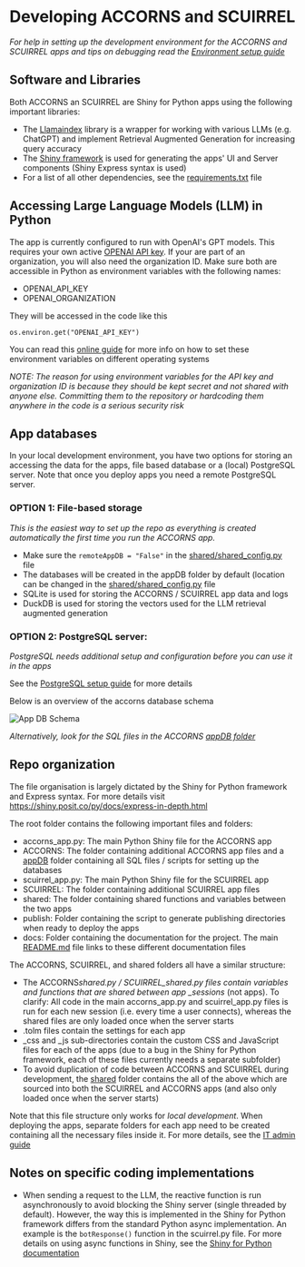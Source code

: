 # Developing ACCORNS and SCUIRREL

_For help in setting up the development environment for the ACCORNS and SCUIRREL apps
and tips on debugging read the [Environment setup guide](extra/dev_env_setup.md)_

## Software and Libraries

Both ACCORNS an SCUIRREL are Shiny for Python apps using the following important
libraries:

- The [Llamaindex](https://www.llamaindex.ai/) library is a wrapper for working with
  various LLMs (e.g. ChatGPT) and implement Retrieval Augmented Generation for
  increasing query accuracy
- The [Shiny framework](https://shiny.posit.co/py/) is used for generating the apps' UI
  and Server components (Shiny Express syntax is used)
- For a list of all other dependencies, see the [requirements.txt](../requirements.txt)
  file

## Accessing Large Language Models (LLM) in Python

The app is currently configured to run with OpenAI's GPT models. This requires your own
active [OPENAI API key](https://openai.com/index/openai-api/). If your are part of an
organization, you will also need the organization ID. Make sure both are accessible in
Python as environment variables with the following names:

- OPENAI_API_KEY
- OPENAI_ORGANIZATION

They will be accessed in the code like this

```
os.environ.get("OPENAI_API_KEY")
```

You can read this
[online guide](https://chlee.co/how-to-setup-environment-variables-for-windows-mac-and-linux/)
for more info on how to set these environment variables on different operating systems

_NOTE: The reason for using environment variables for the API key and organization ID is
because they should be kept secret and not shared with anyone else. Committing them to
the repository or hardcoding them anywhere in the code is a serious security risk_

## App databases

In your local development environment, you have two options for storing an accessing the
data for the apps, file based database or a (local) PostgreSQL server. Note that once
you deploy apps you need a remote PostgreSQL server.

### OPTION 1: File-based storage

_This is the easiest way to set up the repo as everything is created automatically the
first time you run the ACCORNS app._

- Make sure the `remoteAppDB = "False"` in the
  [shared/shared_config.py](../shared/shared_config.toml) file
- The databases will be created in the appDB folder by default (location can be changed
  in the [shared/shared_config.py](../shared/shared_config.toml) file
- SQLite is used for storing the ACCORNS / SCUIRREL app data and logs
- DuckDB is used for storing the vectors used for the LLM retrieval augmented generation

### OPTION 2: PostgreSQL server:

_PostgreSQL needs additional setup and configuration before you can use it in the apps_

See the [PostgreSQL setup guide](extra/postgres_setup.md) for more details

Below is an overview of the accorns database schema

![App DB Schema](https://drive.usercontent.google.com/download?id=1kOzuVdI-p1K5Ej6EaRh4dJZuxyCATCfT)

_Alternatively, look for the SQL files in the ACCORNS [appDB folder](../ACCORNS/appDB/)_

## Repo organization

The file organisation is largely dictated by the Shiny for Python framework and Express
syntax. For more details visit https://shiny.posit.co/py/docs/express-in-depth.html

The root folder contains the following important files and folders:

- accorns_app.py: The main Python Shiny file for the ACCORNS app
- ACCORNS: The folder containing additional ACCORNS app files and a
  [appDB](../ACCORNS/appDB/) folder containing all SQL files / scripts for setting up
  the databases
- scuirrel_app.py: The main Python Shiny file for the SCUIRREL app
- SCUIRREL: The folder containing additional SCUIRREL app files
- shared: The folder containing shared functions and variables between the two apps
- publish: Folder containing the script to generate publishing directories when ready to
  deploy the apps
- docs: Folder containing the documentation for the project. The main
  [README.md](../README.md) file links to these different documentation files

The ACCORNS, SCUIRREL, and shared folders all have a similar structure:

- The ACCORNS*shared.py / SCUIRREL_shared.py files contain variables and functions that
  are shared between app \_sessions* (not apps). To clarify: All code in the main
  accorns_app.py and scuirrel_app.py files is run for each new session (i.e. every time
  a user connects), whereas the shared files are only loaded once when the server starts
- .tolm files contain the settings for each app
- \_css and \_js sub-directories contain the custom CSS and JavaScript files for each of
  the apps (due to a bug in the Shiny for Python framework, each of these files
  currently needs a separate subfolder)
- To avoid duplication of code between ACCORNS and SCUIRREL during development, the
  [shared](../shared) folder contains the all of the above which are sourced into both
  the SCUIRREL and ACCORNS apps (and also only loaded once when the server starts)

Note that this file structure only works for _local development_. When deploying the
apps, separate folders for each app need to be created containing all the necessary
files inside it. For more details, see the [IT admin guide](ITadmin.md)

## Notes on specific coding implementations

- When sending a request to the LLM, the reactive function is run asynchronously to
  avoid blocking the Shiny server (single threaded by default). However, the way this is
  implemented in the Shiny for Python framework differs from the standard Python async
  implementation. An example is the `botResponse()` function in the scuirrel.py file.
  For more details on using async functions in Shiny, see the
  [Shiny for Python documentation](https://shiny.posit.co/py/docs/express-in-depth.html#async-functions)
